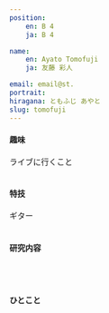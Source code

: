 ```yaml
---
position:
    en: B 4
    ja: B 4

name:
    en: Ayato Tomofuji
    ja: 友藤 彩人

email: email@st.
portrait: 
hiragana: ともふじ あやと
slug: tomofuji
---
```


#### 趣味
ライブに行くこと
<br><br>

#### 特技
ギター
<br><br>

#### 研究内容

<br><br>

#### ひとこと

<br><br>
